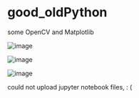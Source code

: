 # good_oldPython
some OpenCV and Matplotlib


![image](https://user-images.githubusercontent.com/55643200/111719459-47d7cf00-8832-11eb-882e-a5d02cf5a880.png)

![image](https://user-images.githubusercontent.com/55643200/111719513-65a53400-8832-11eb-80e7-d445a98b7b49.png)

![image](https://user-images.githubusercontent.com/55643200/111719524-6ccc4200-8832-11eb-9a96-e3d41cb5dd62.png)


could not upload jupyter notebook files, : (
